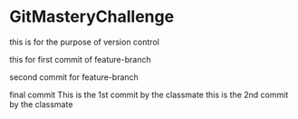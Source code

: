 # GitMasteryChallenge
this is for the purpose of version control

this for first commit of feature-branch

second commit for feature-branch

final commit
This is the 1st commit by the classmate
this is the 2nd commit by the classmate

